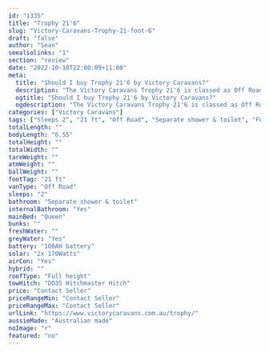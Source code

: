 ```yaml
---
id: "1335"
title: "Trophy 21'6"
slug: "Victory-Caravans-Trophy-21-foot-6"
draft: "false"
author: "Sean"
seealsolinks: "1"
section: "review"
date: "2022-10-10T22:00:09+11:00"
meta:
  title: "Should I buy Trophy 21'6 by Victory Caravans?"
  description: "The Victory Caravans Trophy 21'6 is classed as Off Road, and sleeps 2 people. It is Australian made and comes in at 21 ft. It generally has Separate shower & toilet."
  ogtitle: "Should I buy Trophy 21'6 by Victory Caravans?"
  ogdescription: "The Victory Caravans Trophy 21'6 is classed as Off Road, and sleeps 2 people. It is Australian made and comes in at 21 ft. It generally has Separate shower & toilet."
categories: ["Victory Caravans"]
tags: ["Sleeps 2", "21 ft", "Off Road", "Separate shower & toilet", "Full height", "Price Unknown", "Australian made"]
totalLength: ""
bodyLength: "6.55"
totalHeight: ""
totalWidth: ""
tareWeight: ""
atmWeight: ""
ballWeight: ""
footTag: "21 ft"
vanType: "Off Road"
sleeps: "2"
bathroom: "Separate shower & toilet"
internalBathroom: "Yes"
mainBed: "Queen"
bunks: ""
freshWater: ""
greyWater: "Yes"
battery: "100AH battery"
solar: "2x 170Watts"
airCon: "Yes"
hybrid: ""
roofType: "Full height"
towHitch: "DO35 Hitchmaster Hitch"
price: "Contact Seller"
priceRangeMin: "Contact Seller"
priceRangeMax: "Contact Seller"
urlLink: "https://www.victorycaravans.com.au/trophy/"
aussieMade: "Australian made"
noImage: "r"
featured: "no"
---
```

